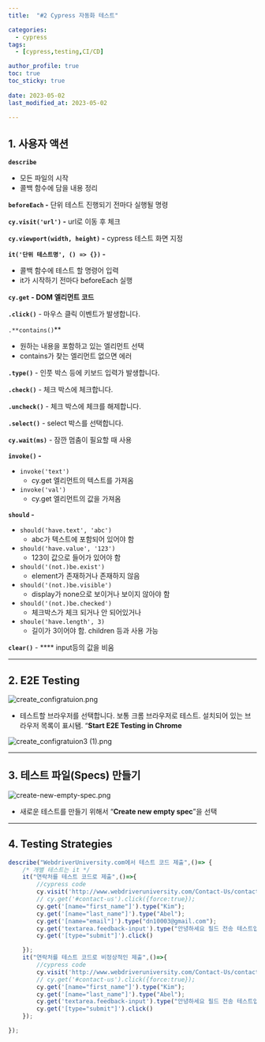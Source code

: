 ```yaml
---
title:  "#2 Cypress 자동화 테스트"

categories:
  - cypress
tags:
  - [cypress,testing,CI/CD]

author_profile: true
toc: true
toc_sticky: true
 
date: 2023-05-02
last_modified_at: 2023-05-02

---
```


## 1. ****사용자 액션****

**`describe`** 

- 모든 파일의 시작
- 콜백 함수에 담을 내용 정리

**`beforeEach` -**  단위 테스트 진행되기 전마다 실행될 명령

**`cy.visit('url')` -** url로 이동 후 체크

**`cy.viewport(width, height)` -** cypress 테스트 화면 지정

**`it('단위 테스트명', () => {})` -** 

- 콜백 함수에 테스트 할 명령어 입력
- it가 시작하기 전마다 beforeEach 실행

**`cy.get` - DOM 엘리먼트 코드**

**`.click()`** - 마우스 클릭 이벤트가 발생합니다.

`.**contains()`** 

- 원하는 내용을 포함하고 있는 엘리먼트 선택
- contains가 찾는 엘리먼트 없으면 에러

**`.type()`** - 인풋 박스 등에 키보드 입력가 발생합니다.

**`.check()`** - 체크 박스에 체크합니다.

**`.uncheck()`** - 체크 박스에 체크를 해제합니다.

**`.select()`** - select 박스를 선택합니다.

**`cy.wait(ms)`** - 잠깐 멈춤이 필요할 때 사용

**`invoke()` -** 

- `invoke('text')`
    - cy.get 엘리먼트의 텍스트를 가져옴
- `invoke('val')`
    - cy.get 엘리먼트의 값을 가져옴

**`should` -** 

- `should('have.text', 'abc')`
    - abc가 텍스트에 포함되어 있어야 함
- `should('have.value', '123')`
    - 123이 값으로 들어가 있어야 함
- `should('(not.)be.exist')`
    - element가 존재하거나 존재하지 않음
- `should('(not.)be.visible')`
    - display가 none으로 보이거나 보이지 않아야 함
- `should('(not.)be.checked')`
    - 체크박스가 체크 되거나 안 되어있거나
- `shoule('have.length', 3)`
    - 길이가 3이어야 함. children 등과 사용 가능

**`clear()`** - **** input등의 값을 비움

---

## 2. E2E **Testing**

![create_configratuion.png](https://s3-us-west-2.amazonaws.com/secure.notion-static.com/363ac796-91d7-47be-970c-38c91560e1db/create_configratuion.png)

- 테스트할 브라우저를 선택합니다. 보통 크롬 브라우저로 테스트. 설치되어 있는 브라우저 목록이 표시됌. “**Start E2E Testing in Chrome**

![create_configratuion3 (1).png](https://s3-us-west-2.amazonaws.com/secure.notion-static.com/2235b0e0-5826-42c0-9aeb-f0307c055764/create_configratuion3_(1).png)

---

## 3. ****테스트 파일(Specs) 만들기****

![create-new-empty-spec.png](https://s3-us-west-2.amazonaws.com/secure.notion-static.com/6d83e956-64b2-4fd1-aa84-a711735b453d/create-new-empty-spec.png)

- 새로운 테스트를 만들기 위해서 “**Create new empty spec**”을 선택

---

## 4. **Testing Strategies**

```jsx
describe("WebdriverUniversity.com에서 테스트 코드 제출",()=> {
    /* 개별 테스트는 it */
    it("연락처를 테스트 코드로 제출",()=>{
        //cypress code
        cy.visit('http://www.webdriveruniversity.com/Contact-Us/contactus.html');
        // cy.get('#contact-us').click({force:true});
        cy.get('[name="first_name"]').type("Kim");
        cy.get('[name="last_name"]').type("Abel");
        cy.get('[name="email"]').type("dn10003@gmail.com");
        cy.get('textarea.feedback-input').type("안녕하세요 필드 전송 테스트입니다");
        cy.get('[type="submit"]').click()

    });
    it("연락처를 테스트 코드로 비정상적인 제출",()=>{
        //cypress code
        cy.visit('http://www.webdriveruniversity.com/Contact-Us/contactus.html');
        // cy.get('#contact-us').click({force:true});
        cy.get('[name="first_name"]').type("Kim");
        cy.get('[name="last_name"]').type("Abel");
        cy.get('textarea.feedback-input').type("안녕하세요 필드 전송 테스트입니다");
        cy.get('[type="submit"]').click()
    });

});
```